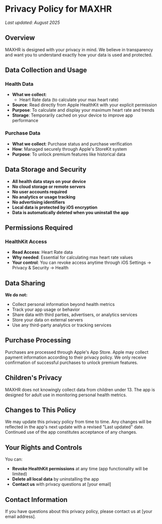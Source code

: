 # Privacy Policy for MAXHR

*Last updated: August 2025*

## Overview

MAXHR is designed with your privacy in mind. We believe in transparency and want you to understand exactly how your data is used and protected.

## Data Collection and Usage

### Health Data
- **What we collect**: 
  - Heart Rate data (to calculate your max heart rate)
- **Source**: Read directly from Apple HealthKit with your explicit permission
- **Purpose**: To calculate and display your maximum heart rate and trends
- **Storage**: Temporarily cached on your device to improve app performance

### Purchase Data
- **What we collect**: Purchase status and purchase verification
- **How**: Managed securely through Apple's StoreKit system
- **Purpose**: To unlock premium features like historical data

## Data Storage and Security

- **All health data stays on your device**
- **No cloud storage or remote servers**
- **No user accounts required**
- **No analytics or usage tracking**
- **No advertising identifiers**
- **Local data is protected by iOS encryption**
- **Data is automatically deleted when you uninstall the app**

## Permissions Required

### HealthKit Access
- **Read Access**: Heart Rate data
- **Why needed**: Essential for calculating max heart rate values
- **Your control**: You can revoke access anytime through iOS Settings → Privacy & Security → Health

## Data Sharing

**We do not:**
- Collect personal information beyond health metrics
- Track your app usage or behavior
- Share data with third parties, advertisers, or analytics services
- Store your data on external servers
- Use any third-party analytics or tracking services

## Purchase Processing

Purchases are processed through Apple's App Store. Apple may collect payment information according to their privacy policy. We only receive confirmation of successful purchases to unlock premium features.

## Children's Privacy

MAXHR does not knowingly collect data from children under 13. The app is designed for adult use in monitoring personal health metrics.

## Changes to This Policy

We may update this privacy policy from time to time. Any changes will be reflected in the app's next update with a revised "Last updated" date. Continued use of the app constitutes acceptance of any changes.

## Your Rights and Controls

You can:
- **Revoke HealthKit permissions** at any time (app functionality will be limited)
- **Delete all local data** by uninstalling the app
- **Contact us** with privacy questions at [your email]

## Contact Information

If you have questions about this privacy policy, please contact us at [your email address].

